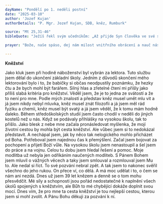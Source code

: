 ```yaml
---
dayName: "Pondělí po 1. neděli postní"
date: "2025-03-10"
author: 'Jozef Kujan'
authorDetails: "P. Mgr. Jozef Kujan, SDB, kněz, Rumburk"

source: "Mt 25,31-46"
bibleQuote: "Ježíš řekl svým učedníkům: „Až přijde Syn člověka ve své slávě a s ním všichni andělé, posadí se na svůj slavný trůn a budou před něj shromážděny všechny národy. A oddělí jedny od druhých, jako pastýř odděluje ovce od kozlů. Ovce postaví po své pravici, kozly po levici. Tu řekne král těm po své pravici: »Pojďte, požehnaní mého Otce, přijměte jako úděl království, které je pro vás připravené od založení světa. Neboť jsem měl hlad, a dali jste mi najíst, měl jsem žízeň, a dali jste mi napít; byl jsem na cestě, a ujali jste se mě, byl jsem nahý, a oblékli jste mě; byl jsem nemocen, a navštívili jste mě, byl jsem ve vězení, a přišli jste ke mně.« Spravedliví mu na to řeknou: »Pane, kdy jsme tě viděli hladového, a dali jsme ti najíst, žíznivého, a dali jsme ti napít? Kdy jsme tě viděli na cestě, a ujali jsme se tě, nebo nahého, a oblékli jsme tě? Kdy jsme tě viděli nemocného nebo ve vězení, a přišli jsme k tobě?« Král jim odpoví: »Amen, pravím vám: Cokoli jste udělali pro jednoho z těchto mých nejposlednějších bratří, pro mne jste udělali.« Potom řekne i těm po levici: »Pryč ode mne, vy zlořečení, do věčného ohně, který je připraven pro ďábla a jeho anděly. Neboť jsem měl hlad, a nedali jste mi najíst, měl jsem žízeň, a nedali jste mi napít; byl jsem na cestě, a neujali jste se mě, byl jsem nahý, a neoblékli jste mě; byl jsem nemocen a ve vězení, a nenavštívili jste mě.« Tu mu na to řeknou také oni: »Pane, kdy jsme tě viděli hladového nebo žíznivého, na cestě nebo nahého, nemocného nebo ve vězení, a neposloužili jsme ti?« On jim odpoví: »Amen, pravím vám: Cokoli jste neudělali pro jednoho z těchto nejposlednějších, ani pro mne jste neudělali.« A půjdou do věčného trápení, spravedliví však do věčného života.“"

prayer: "Bože, naše spáso, dej nám milost vnitřního obrácení a nauč nás správně konat tvou vůli, abychom s užitkem prožili tuto postní dobu. Prosíme o to skrze tvého Syna…"

---
```


**Kněžství**

Jako kluk jsem při hodině náboženství byl vybrán za lektora. Tuto službu jsem dělal do ukončení základní školy. Jedním z důvodů skončení mého lektorování bylo i to, že babičky si občas neodpustily poznámku, že hezky čtu a že bych mohl být farářem. Silný hlas  a zřetelné čtení mi přišly jako příliš slabá kritéria pro kněžství. Věděl jsem, že je to jedna ze svátostí a že to není pro mne. Podle mých znalostí a představ kněz musel umět mlu vit a já jsem nikdy nebyl mluvka, kněz musel znát filozofii a já jsem měl rád fyziku a chemii, kněz musel být svatý a já jsem věděl, že k tomu mám hodně daleko. Během středoškolských studií jsem často chodil v neděli do jiných kostelů než u nás. Když se podávaly přihlášky na vysokou školu, tak to přišlo. Jako blesk z nebe mne začala pronásledovat myšlenka, že mojí životní cestou by mohla být cesta kněžství. Ale vůbec jsem si to nedokázal představit. A nechápal jsem, jak by něco tak nelogického mohlo přicházet od Boha. Potřeboval jsem najednou čas k přemýšlení. Začal jsem bojovat za pochopení a přijetí Boží vůle. Na vysokou školu jsem nenastoupil a šel jsem do práce a na vojnu. Celou tu dobu jsem hledal řešení a pomoc. Moje modlitba už nebyla jen odříkáním naučených modliteb. S Pánem Bohem jsem mluvil o vážných věcech a taky jsem smlouval a rozmlouval jsem Mu to. Ale nedal si říct. To své pozvání nebral zpět. A tak jsem to nakonec svěřil všechno do jeho rukou. On přece ví, co dělá. A má moc udělat i to, o čem se nám ani nezdá. Dnes už jsem 39 let knězem a denně se o tom mohu přesvědčit. Mé síly a schopnosti jsou pořád nedostatečné k naplnění všech úkolů spojených s kněžstvím, ale Bůh to mé chybějící dokáže doplnit svou mocí. Dnes vím, že pro mne ta cesta kněžství je tou nejlepší cestou, kterou jsem si mohl zvolit. A Pánu Bohu děkuji za pozvání k ní.